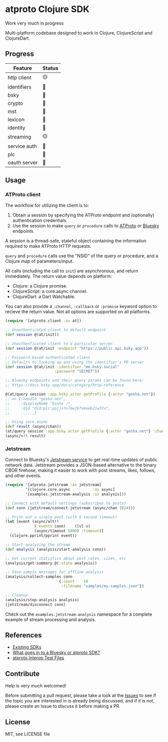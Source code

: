 # atproto Clojure SDK

Work very much in progress

Multi-platform codebase designed to work in Clojure, ClojureScript and
ClojureDart.

## Progress

| Feature      | Status |
| ------------ | ------ |
| http client  | 🟡     |
| identifiers  | 🔴     |
| bsky         | 🔴     |
| crypto       | 🔴     |
| mst          | 🔴     |
| lexicon      | 🔴     |
| identity     | 🔴     |
| streaming    | 🟡     |
| service auth | 🔴     |
| plc          | 🔴     |
| oauth server | 🔴     |

## Usage

### ATProto client

The workflow for utilizing the client is to:

1. Obtain a session by specifying the ATProto endpoint and (optionally) authentication credentials.
2. Use the session to make `query` or `procedure` calls to [ATProto](https://atproto.com/specs/xrpc#lexicon-http-endpoints) or [Bluesky](https://docs.bsky.app/docs/category/http-reference) endpoints.

A session is a thread-safe, stateful object containing the information required to make ATProto HTTP requests.

`query` and `procedure` calls use the "NSID" of the query or procedure, and a Clojure map of parameters/input.

All calls (including the call to `init`) are asynchronous, and return immediately. The return value depends on platform:

- Clojure: a Clojure promise.
- ClojureScript: a core.async channel.
- ClojureDart: a Dart Watchable.

You can also provide a `:channel`, `:callback` or `:promise` keyword option to recieve the return value. Not all options are supported on all platforms.


```clojure
(require '[atproto.client :as at])

;; Unauthenticated client to default endpoint
(def session @(at/init))

;; Unauthenticated client to a particular server
(def session @(at/init :endpoint "https://public.api.bsky.app"))

;; Password-based authenticated client
;; Defaults to looking up and using the identifier's PD server
(def session @(at/init :identifier "me.bsky.social"
                      :password "SECRET"))

;; Bluesky endpoints and their query params can be found here:
;; https://docs.bsky.app/docs/category/http-reference

@(at/query session :app.bsky.actor.getProfile {:actor "gosha.net"})
;; => {:handle "gosha.net",
;;     :displayName "Gosha ⚡",
;;     :did "did:plc:ypjjs7u7owjb7xmueb2iw37u",
;;     ......}

;; Using core.async
(def result (async/chan))
(at/query session :app.bsky.actor.getProfile {:actor "gosha.net"} :channel result)
(async/<!! result)
```

### Jetstream

Connect to Bluesky's [Jetstream service](https://docs.bsky.app/blog/jetstream) to get real-time updates of public network data. Jetstream provides a JSON-based alternative to the binary CBOR firehose, making it easier to work with post streams, likes, follows, and other events.

```clojure
(require '[atproto.jetstream :as jetstream]
         '[clojure.core.async          :as async]
         '[examples.jetstream-analysis :as analysis]))

;; Connect with default settings (subscribes to posts)
(def conn (jetstream/connect-jetstream (async/chan 1024)))

;; Print out a single post (with 5 second timeout)
(let [event (async/alt!!
             (:events conn)    ([v] v)
             (async/timeout 5000) :timeout)]
  (clojure.pprint/pprint event))

;; Start analyzing the stream
(def analysis (analysis/start-analysis conn))

;; Get current statistics about post rates, sizes, etc
(analysis/get-summary @(:state analysis))

;; Save sample messages for offline analysis
(analysis/collect-samples conn
                        {:count    10
                         :filename "samples/my-samples.json"})

;; Cleanup
(analysis/stop-analysis analysis)
(jetstream/disconnect conn)
```

Check out the `examples.jetstream-analysis` namespace for a complete example of stream processing and analysis.

## References

- [Existing SDKs](https://atproto.com/sdks)
- [What goes in to a Bluesky or atproto SDK?](https://github.com/bluesky-social/atproto/discussions/2415)
- [atproto Interop Test Files](https://github.com/bluesky-social/atproto-interop-tests)

## Contribute

Help is very much welcomed!

Before submitting a pull request, please take a look at the [Issues](https://github.com/goshatch/atproto-clojure/issues) to see if the topic you are interested in is already being discussed, and if it is not, please create an Issue to discuss it before making a PR.

## License

MIT, see LICENSE file
